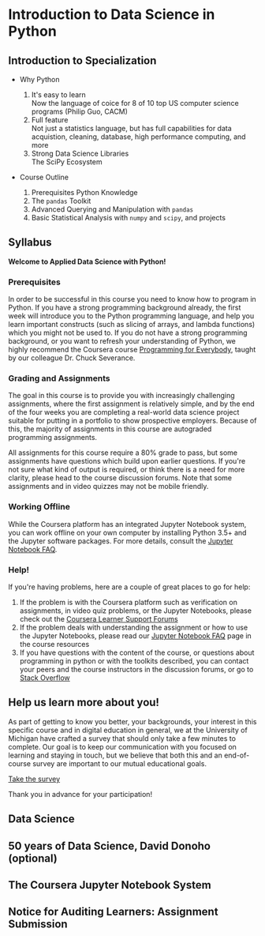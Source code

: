 # Introduction to Data Science in Python

## Introduction to Specialization

+ Why Python
    1. It's easy to learn  
        Now the language of coice for 8 of 10 top US computer science programs (Philip Guo, CACM)
    2. Full feature  
        Not just a statistics language, but has full capabilities for data acquistion, cleaning, database, high performance computing, and more
    3. Strong Data Science Libraries  
        The SciPy Ecosystem

+ Course Outline
    1. Prerequisites Python Knowledge
    2. The `pandas` Toolkit
    3. Advanced Querying and Manipulation with `pandas`
    4. Basic Statistical Analysis with `numpy` and `scipy`, and projects

## Syllabus

__Welcome to Applied Data Science with Python!__

### Prerequisites

In order to be successful in this course you need to know how to program in Python. If you have a strong programming background already, the first week will introduce you to the Python programming language, and help you learn important constructs (such as slicing of arrays, and lambda functions) which you might not be used to. If you do not have a strong programming background, or you want to refresh your understanding of Python, we highly recommend the Coursera course [Programming for Everybody](https://www.coursera.org/learn/python), taught by our colleague Dr. Chuck Severance.

### Grading and Assignments

The goal in this course is to provide you with increasingly challenging assignments, where the first assignment is relatively simple, and by the end of the four weeks you are completing a real-world data science project suitable for putting in a portfolio to show prospective employers. Because of this, the majority of assignments in this course are autograded programming assignments.

All assignments for this course require a 80% grade to pass, but some assignments have questions which build upon earlier questions. If you're not sure what kind of output is required, or think there is a need for more clarity, please head to the course discussion forums. Note that some assignments and in video quizzes may not be mobile friendly.

### Working Offline

While the Coursera platform has an integrated Jupyter Notebook system, you can work offline on your own computer by installing Python 3.5+ and the Jupyter software packages. For more details, consult the [Jupyter Notebook FAQ](https://www.coursera.org/learn/python-data-analysis/resources/0dhYG).

### Help!

If you're having problems, here are a couple of great places to go for help:

1. If the problem is with the Coursera platform such as verification on assignments, in video quiz problems, or the Jupyter Notebooks, please check out the [Coursera Learner Support Forums](https://learner.coursera.help/hc/en-us/requests)
2. If the problem deals with understanding the assignment or how to use the Jupyter Notebooks, please read our [Jupyter Notebook FAQ](https://www.coursera.org/learn/python-data-analysis/resources/0dhYG) page in the course resources
3. If you have questions with the content of the course, or questions about programming in python or with the toolkits described, you can contact your peers and the course instructors in the discussion forums, or go to [Stack Overflow](http://stackoverflow.com/questions/tagged/python)


## Help us learn more about you!

As part of getting to know you better, your backgrounds, your interest in this specific course and in digital education in general, we at the University of Michigan have crafted a survey that should only take a few minutes to complete. Our goal is to keep our communication with you focused on learning and staying in touch, but we believe that both this and an end-of-course survey are important to our mutual educational goals.

[Take the survey](https://umich.qualtrics.com/SE/?SID=SV_735AxMay2FSApSZ&redirect=SV_9ukuaMa1VKYV9C5&phoenix_global_user_id=%GLOBAL_USER_ID:2013-may-demographics%&phoenix_session_user_id=b9aeb1c86d1c4108f466fffc535219ab82da32fc&name=H.-M.%20Fred%20Chen&platform_id=coursera_phoenix&course_id=python-data-analysis)

Thank you in advance for your participation!


## Data Science

## 50 years of Data Science, David Donoho (optional)

## The Coursera Jupyter Notebook System

## Notice for Auditing Learners: Assignment Submission
